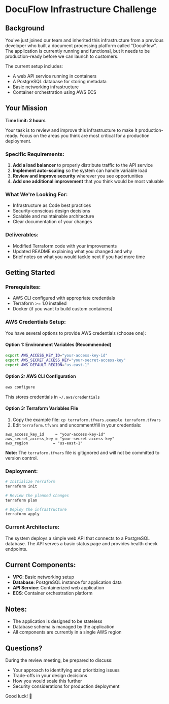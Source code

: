 # DocuFlow Infrastructure Challenge

## Background
You've just joined our team and inherited this infrastructure from a previous developer who built a document processing platform called "DocuFlow". The application is currently running and functional, but it needs to be production-ready before we can launch to customers.

The current setup includes:
- A web API service running in containers
- A PostgreSQL database for storing metadata
- Basic networking infrastructure
- Container orchestration using AWS ECS

## Your Mission
**Time limit: 2 hours**

Your task is to review and improve this infrastructure to make it production-ready. Focus on the areas you think are most critical for a production deployment.

### Specific Requirements:
1. **Add a load balancer** to properly distribute traffic to the API service
2. **Implement auto-scaling** so the system can handle variable load
3. **Review and improve security** wherever you see opportunities
4. **Add one additional improvement** that you think would be most valuable

### What We're Looking For:
- Infrastructure as Code best practices
- Security-conscious design decisions
- Scalable and maintainable architecture
- Clear documentation of your changes

### Deliverables:
- Modified Terraform code with your improvements
- Updated README explaining what you changed and why
- Brief notes on what you would tackle next if you had more time

## Getting Started

### Prerequisites:
- AWS CLI configured with appropriate credentials
- Terraform >= 1.0 installed
- Docker (if you want to build custom containers)

### AWS Credentials Setup:
You have several options to provide AWS credentials (choose one):

#### Option 1: Environment Variables (Recommended)
```bash
export AWS_ACCESS_KEY_ID="your-access-key-id"
export AWS_SECRET_ACCESS_KEY="your-secret-access-key"
export AWS_DEFAULT_REGION="us-east-1"
```

#### Option 2: AWS CLI Configuration
```bash
aws configure
```
This stores credentials in `~/.aws/credentials`

#### Option 3: Terraform Variables File
1. Copy the example file: `cp terraform.tfvars.example terraform.tfvars`
2. Edit `terraform.tfvars` and uncomment/fill in your credentials:
```hcl
aws_access_key_id     = "your-access-key-id"
aws_secret_access_key = "your-secret-access-key"
aws_region           = "us-east-1"
```

**Note:** The `terraform.tfvars` file is gitignored and will not be committed to version control.

### Deployment:
```bash
# Initialize Terraform
terraform init

# Review the planned changes
terraform plan

# Deploy the infrastructure
terraform apply
```

### Current Architecture:
The system deploys a simple web API that connects to a PostgreSQL database. The API serves a basic status page and provides health check endpoints.

## Current Components:
- **VPC**: Basic networking setup
- **Database**: PostgreSQL instance for application data
- **API Service**: Containerized web application
- **ECS**: Container orchestration platform

## Notes:
- The application is designed to be stateless
- Database schema is managed by the application
- All components are currently in a single AWS region

## Questions?
During the review meeting, be prepared to discuss:
- Your approach to identifying and prioritizing issues
- Trade-offs in your design decisions
- How you would scale this further
- Security considerations for production deployment

Good luck! 🚀 